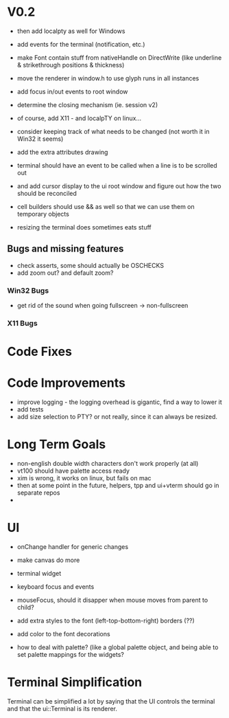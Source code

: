 ﻿# V0.2

- then add localpty as well for Windows
- add events for the terminal (notification, etc.)

- make Font contain stuff from nativeHandle on DirectWrite (like underline & strikethrough positions & thickness)
- move the renderer in window.h to use glyph runs in all instances

- add focus in/out events to root window
- determine the closing mechanism (ie. session v2)
- of course, add X11 - and localpTY on linux...
- consider keeping track of what needs to be changed (not worth it in Win32 it seems)
- add the extra attributes drawing
- terminal should have an event to be called when a line is to be scrolled out

- and add cursor display to the ui root window and figure out how the two should be reconciled

- cell builders should use && as well so that we can use them on temporary objects
- resizing the terminal does sometimes eats stuff












## Bugs and missing features

- check asserts, some should actually be OSCHECKS
- add zoom out? and default zoom? 

### Win32 Bugs

- get rid of the sound when going fullscreen -> non-fullscreen

### X11 Bugs

# Code Fixes

# Code Improvements 

- improve logging - the logging overhead is gigantic, find a way to lower it
- add tests
- add size selection to PTY? or not really, since it can always be resized. 

# Long Term Goals

- non-english double width characters don't work properly (at all)
- vt100 should have palette access ready
- xim is wrong, it works on linux, but fails on mac
- then at some point in the future, helpers, tpp and ui+vterm should go in separate repos
- 
# UI

- onChange handler for generic changes
- make canvas do more
- terminal widget
- keyboard focus and events
- mouseFocus, should it disapper when mouse moves from parent to child? 

- add extra styles to the font (left-top-bottom-right) borders (??)
- add color to the font decorations 
- how to deal with palette? (like a global palette object, and being able to set palette mappings for the widgets? 

# Terminal Simplification

Terminal can be simplified a lot by saying that the UI controls the terminal and that the ui::Terminal is its renderer. 
